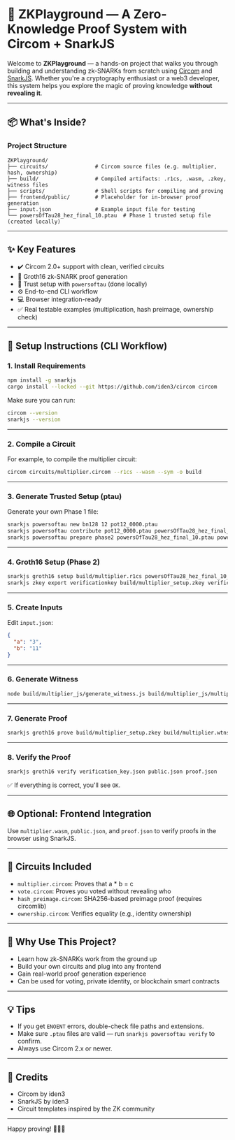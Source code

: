 # 🔐 ZKPlayground — A Zero-Knowledge Proof System with Circom + SnarkJS

Welcome to **ZKPlayground** — a hands-on project that walks you through building and understanding zk-SNARKs from scratch using [Circom](https://docs.circom.io) and [SnarkJS](https://github.com/iden3/snarkjs). Whether you're a cryptography enthusiast or a web3 developer, this system helps you explore the magic of proving knowledge **without revealing it**.

---

## 📦 What's Inside?

### Project Structure
```
ZKPlayground/
├── circuits/               # Circom source files (e.g. multiplier, hash, ownership)
├── build/                  # Compiled artifacts: .r1cs, .wasm, .zkey, witness files
├── scripts/                # Shell scripts for compiling and proving
├── frontend/public/        # Placeholder for in-browser proof generation
├── input.json              # Example input file for testing
└── powersOfTau28_hez_final_10.ptau  # Phase 1 trusted setup file (created locally)
```

---

## ✨ Key Features

- ✔️ Circom 2.0+ support with clean, verified circuits
- 🔐 Groth16 zk-SNARK proof generation
- 📜 Trust setup with `powersoftau` (done locally)
- ⚙️ End-to-end CLI workflow
- 💻 Browser integration-ready
- ✅ Real testable examples (multiplication, hash preimage, ownership check)

---

## 🔧 Setup Instructions (CLI Workflow)

### 1. Install Requirements

```bash
npm install -g snarkjs
cargo install --locked --git https://github.com/iden3/circom circom
```

Make sure you can run:
```bash
circom --version
snarkjs --version
```

---

### 2. Compile a Circuit

For example, to compile the multiplier circuit:

```bash
circom circuits/multiplier.circom --r1cs --wasm --sym -o build
```

---

### 3. Generate Trusted Setup (ptau)

Generate your own Phase 1 file:

```bash
snarkjs powersoftau new bn128 12 pot12_0000.ptau
snarkjs powersoftau contribute pot12_0000.ptau powersOfTau28_hez_final_10.ptau --name="my contribution" -v
snarkjs powersoftau prepare phase2 powersOfTau28_hez_final_10.ptau powersOfTau28_hez_final_10_prepared.ptau
```

---

### 4. Groth16 Setup (Phase 2)

```bash
snarkjs groth16 setup build/multiplier.r1cs powersOfTau28_hez_final_10_prepared.ptau build/multiplier_setup.zkey
snarkjs zkey export verificationkey build/multiplier_setup.zkey verification_key.json
```

---

### 5. Create Inputs

Edit `input.json`:

```json
{
  "a": "3",
  "b": "11"
}
```

---

### 6. Generate Witness

```bash
node build/multiplier_js/generate_witness.js build/multiplier_js/multiplier.wasm input.json build/multiplier.wtns
```

---

### 7. Generate Proof

```bash
snarkjs groth16 prove build/multiplier_setup.zkey build/multiplier.wtns proof.json public.json
```

---

### 8. Verify the Proof

```bash
snarkjs groth16 verify verification_key.json public.json proof.json
```

✅ If everything is correct, you'll see `OK`.

---

## 🌐 Optional: Frontend Integration

Use `multiplier.wasm`, `public.json`, and `proof.json` to verify proofs in the browser using SnarkJS.

---

## 🧠 Circuits Included

- `multiplier.circom`: Proves that a * b = c
- `vote.circom`: Proves you voted without revealing who
- `hash_preimage.circom`: SHA256-based preimage proof (requires circomlib)
- `ownership.circom`: Verifies equality (e.g., identity ownership)

---

## 🎯 Why Use This Project?

- Learn how zk-SNARKs work from the ground up
- Build your own circuits and plug into any frontend
- Gain real-world proof generation experience
- Can be used for voting, private identity, or blockchain smart contracts

---

## 💡 Tips

- If you get `ENOENT` errors, double-check file paths and extensions.
- Make sure `.ptau` files are valid — run `snarkjs powersoftau verify` to confirm.
- Always use Circom 2.x or newer.

---

## 🤝 Credits

- Circom by iden3
- SnarkJS by iden3
- Circuit templates inspired by the ZK community

---

Happy proving! 🧙‍♂️✨